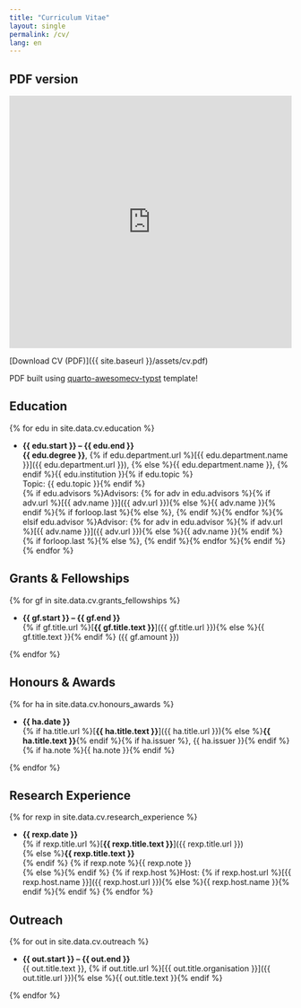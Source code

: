 ```yaml
---
title: "Curriculum Vitae"
layout: single
permalink: /cv/
lang: en
---
```


## PDF version
<iframe src="https://docs.google.com/viewer?url={{ site.baseurl }}/assets/cv.pdf&embedded=true" style="width:100%; height:450px;" frameborder="0"></iframe>

[Download CV (PDF)]({{ site.baseurl }}/assets/cv.pdf)

PDF built using [quarto-awesomecv-typst](https://github.com/kazuyanagimoto/quarto-awesomecv-typst) template!

## Education

{% for edu in site.data.cv.education %}
-  **{{ edu.start }} – {{ edu.end }}** <br>
  **{{ edu.degree }}**, {% if edu.department.url %}[{{ edu.department.name }}]({{ edu.department.url }}), {% else %}{{ edu.department.name }}, {% endif %}{{ edu.institution }}{% if edu.topic %}  
  Topic: {{ edu.topic }}{% endif %} <br>
  {% if edu.advisors %}Advisors: {% for adv in edu.advisors %}{% if adv.url %}[{{ adv.name }}]({{ adv.url }}){% else %}{{ adv.name }}{% endif %}{% if forloop.last %}{% else %}, {% endif %}{% endfor %}{% elsif edu.advisor %}Advisor: {% for adv in edu.advisor %}{% if adv.url %}[{{ adv.name }}]({{ adv.url }}){% else %}{{ adv.name }}{% endif %}{% if forloop.last %}{% else %}, {% endif %}{% endfor %}{% endif %}
{% endfor %}

## Grants & Fellowships

{% for gf in site.data.cv.grants_fellowships %}
- **{{ gf.start }} – {{ gf.end }}**  <br>
  {% if gf.title.url %}[**{{ gf.title.text }}**]({{ gf.title.url }}){% else %}{{ gf.title.text }}{% endif %} ({{ gf.amount }})

{% endfor %}

## Honours & Awards

{% for ha in site.data.cv.honours_awards %}
- **{{ ha.date }}**  <br>
  {% if ha.title.url %}[**{{ ha.title.text }}**]({{ ha.title.url }}){% else %}**{{ ha.title.text }}**{% endif %}{% if ha.issuer %}, {{ ha.issuer }}{% endif %}<br>
  {% if ha.note %}{{ ha.note }}{% endif %}

{% endfor %}

## Research Experience

{% for rexp in site.data.cv.research_experience %}
- **{{ rexp.date }}**<br>
  {% if rexp.title.url %}[**{{ rexp.title.text }}**]({{ rexp.title.url }})<br>{% else %}**{{ rexp.title.text }}**<br>{% endif %}
  {% if rexp.note %}{{ rexp.note }}<br>{% else %}{% endif %}
  {% if rexp.host %}Host: {% if rexp.host.url %}[{{ rexp.host.name }}]({{ rexp.host.url }}){% else %}{{ rexp.host.name }}{% endif %}{% endif %}
{% endfor %}

## Outreach

{% for out in site.data.cv.outreach %}
- **{{ out.start }} – {{ out.end }}**<br>
  {{ out.title.text }}, {% if out.title.url %}[{{ out.title.organisation }}]({{ out.title.url }}){% else %}{{ out.title.text }}{% endif %}

{% endfor %}